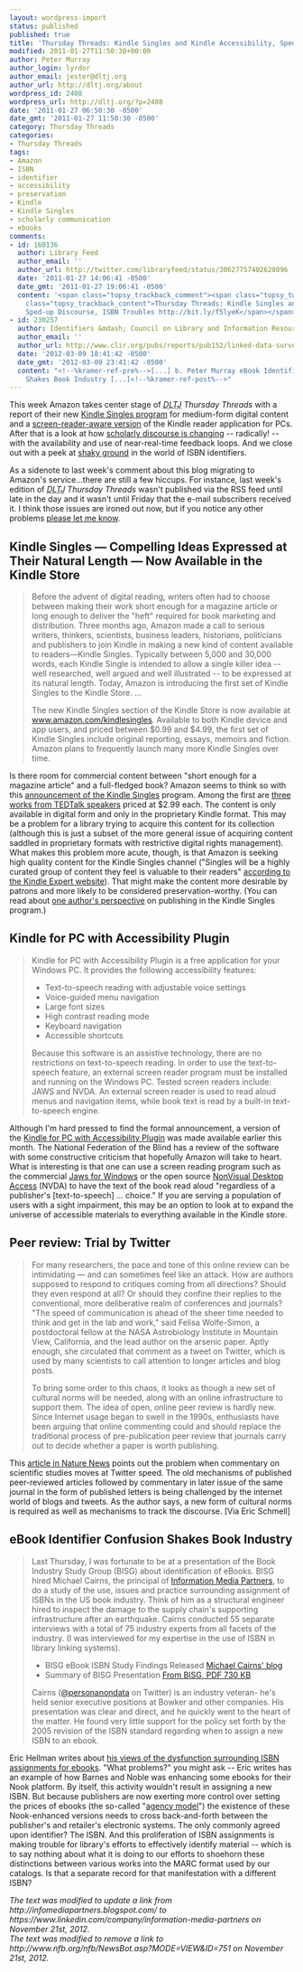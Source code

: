 ```yaml
---
layout: wordpress-import
status: published
published: true
title: 'Thursday Threads: Kindle Singles and Kindle Accessibility, Sped-up Discourse, ISBN Troubles'
modified: 2011-01-27T11:50:30+00:00
author: Peter Murray
author_login: lyrdor
author_email: jester@dltj.org
author_url: http://dltj.org/about
wordpress_id: 2408
wordpress_url: http://dltj.org/?p=2408
date: '2011-01-27 06:50:30 -0500'
date_gmt: '2011-01-27 11:50:30 -0500'
category: Thursday Threads
categories:
- Thursday Threads
tags:
- Amazon
- ISBN
- identifier
- accessibility
- preservation
- Kindle
- Kindle Singles
- scholarly communication
- ebooks
comments:
- id: 160136
  author: Library Feed
  author_email: ''
  author_url: http://twitter.com/libraryfeed/status/30627757402628096
  date: '2011-01-27 14:06:41 -0500'
  date_gmt: '2011-01-27 19:06:41 -0500'
  content: '<span class="topsy_trackback_comment"><span class="topsy_twitter_username"><span
    class="topsy_trackback_content">Thursday Threads: Kindle Singles and Kindle Accessibility,
    Sped-up Discourse, ISBN Troubles http://bit.ly/f5lyeK</span></span>'
- id: 230257
  author: Identifiers &mdash; Council on Library and Information Resources
  author_email: ''
  author_url: http://www.clir.org/pubs/reports/pub152/linked-data-survey/part06_a_topics.html
  date: '2012-03-09 18:41:42 -0500'
  date_gmt: '2012-03-09 23:41:42 -0500'
  content: "<!--%kramer-ref-pre%-->[...] b. Peter Murray eBook Identifier Confusion
    Shakes Book Industry [...]<!--%kramer-ref-post%-->"
---
```


<p> This week Amazon takes center stage of <i><acronym title="Disruptive Library Technology Jester">DLTJ</acronym> Thursday Threads</i> with a report of their new <a href="#kindle-singles">Kindle Singles program</a> for medium-form digital content and a <a href="#kindle-accessibility">screen-reader-aware version</a> of the Kindle reader application for PCs.  After that is a look at how <a href="#trial-by-twitter">scholarly discourse is changing</a> -- radically! -- with the availability and use of near-real-time feedback loops.  And we close out with a peek at <a href="#ebook-isbn">shaky ground</a> in the world of ISBN identifiers.</p>
<p>As a sidenote to last week's comment about this blog migrating to Amazon's service...there are still a few hiccups.  For instance, last week's edition of <i><acronym title="Disruptive Library Technology Jester">DLTJ</acronym> Thursday Threads</i> wasn't published via the RSS feed until late in the day and it wasn't until Friday that the e-mail subscribers received it.  I think those issues are ironed out now, but if you notice any other problems <a href="/contact">please let me know</a>.</p>
<h2 id="kindle-singles">Kindle Singles &mdash; Compelling Ideas Expressed at Their Natural Length &mdash; Now Available in the Kindle Store</h2>
<blockquote><p>Before the advent of digital reading, writers often had to choose between making their work short enough for a magazine article or long enough to deliver the "heft" required for book marketing and distribution. Three months ago, Amazon made a call to serious writers, thinkers, scientists, business leaders, historians, politicians and publishers to join Kindle in making a new kind of content available to readers&mdash;Kindle Singles. Typically between 5,000 and 30,000 words, each Kindle Single is intended to allow a single killer idea -- well researched, well argued and well illustrated -- to be expressed at its natural length. Today, Amazon is introducing the first set of Kindle Singles to the Kindle Store. ...</p>
<p>The new Kindle Singles section of the Kindle Store is now available at <a href="http://www.amazon.com/kindlesingles" title="Kindle Singles | Amazon.com">www.amazon.com/kindlesingles</a>. Available to both Kindle device and app users, and priced between $0.99 and $4.99, the first set of Kindle Singles include original reporting, essays, memoirs and fiction. Amazon plans to frequently launch many more Kindle Singles over time.</p>
</blockquote>
<p>Is there room for commercial content between "short enough for a magazine article" and a full-fledged book?  Amazon seems to think so with this <a href="http://www.businesswire.com/news/home/20110126006018/en/Kindle-Singles" title="Kindle Singles -- Compelling Ideas Expressed at Their Natural Length -- Now Available in the Kindle Store | Business Wire">announcement of the Kindle Singles</a> program.  Among the first are <a href="http://blog.ted.com/2011/01/26/introducing-tedbooks/" title="Introducing TED Books | TED Blog">three works from TEDTalk speakers</a> priced at $2.99 each.  The content is only available in digital form and only in the proprietary Kindle format.  This may be a problem for a library trying to acquire this content for its collection (although this is just a subset of the more general issue of acquiring content saddled in proprietary formats with restrictive digital rights management).  What makes this problem more acute, though, is that Amazon is seeking high quality content for the Kindle Singles channel ("Singles will be a highly curated group of content they feel is valuable to their readers" <a href="http://www.kindleexpert.com/kindle-singles-are-coming%E2%80%A6-and-here%E2%80%99s-what-you-need-to-know/" title="Kindle Singles are coming | Kindleexpert.com">according to the Kindle Expert website</a>).  That might make the content more desirable by patrons and more likely to be considered preservation-worthy.  (You can read about <a href="http://www.zdnet.com/blog/btl/review-my-amazon-kindle-single-publishing-experiment/43911" title="My Amazon Kindle Single publishing experiment | ZDNet">one author's perspective</a> on publishing in the Kindle Singles program.)</p>
<h2 id="kindle-accessibility">Kindle for PC with Accessibility Plugin</h2>
<blockquote><p>Kindle for PC with Accessibility Plugin is a free application for your Windows PC. It provides the following accessibility features:</p>
<ul>
<li>Text-to-speech reading with adjustable voice settings</li>
<li>Voice-guided menu navigation</li>
<li>Large font sizes</li>
<li>High contrast reading mode</li>
<li>Keyboard navigation</li>
<li>Accessible shortcuts</li>
</ul>
<p>Because this software is an assistive technology, there are no restrictions on text-to-speech reading. In order to use the text-to-speech feature, an external screen reader program must be installed and running on the Windows PC.  Tested screen readers include: JAWS and NVDA. An external screen reader is used to read aloud menus and navigation items, while book text is read by a built-in text-to-speech engine.</p>
</blockquote>
<p>Although I'm hard pressed to find the formal announcement, a version of the <a href="http://www.amazon.com/gp/feature.html/ref=kin_pcacc_surl&docId=1000632481" title="Kindle for PC with Accessibility Plugin">Kindle for PC with Accessibility Plugin</a> was made available earlier this month.  The National Federation of the Blind has a <span class="removed_link" title="http://www.nfb.org/nfb/NewsBot.asp?MODE=VIEW&amp;ID=751">review of the software</span> with some constructive criticism that hopefully Amazon will take to heart.  What is interesting is that one can use a screen reading program such as the commercial <a href="http://www.freedomscientific.com/products/fs/jaws-product-page.asp" title="JAWS for Windows Screen Reading Software | Freedom Scientific">Jaws for Windows</a> or the open source <a href="http://www.nvda-project.org/" title="NVDA homepage">NonVisual Desktop Access</a> (NVDA) to have the text of the book read aloud "regardless of a publisher's [text-to-speech] ... choice."  If you are serving a population of users with a sight impairment, this may be an option to look at to expand the universe of accessible materials to everything available in the Kindle store. </p>
<h2 id="trial-by-twitter">Peer review: Trial by Twitter</h2>
<blockquote><p>For many researchers, the pace and tone of this online review can be intimidating &mdash; and can sometimes feel like an attack. How are authors supposed to respond to critiques coming from all directions? Should they even respond at all? Or should they confine their replies to the conventional, more deliberative realm of conferences and journals? "The speed of communication is ahead of the sheer time needed to think and get in the lab and work," said Felisa Wolfe-Simon, a postdoctoral fellow at the NASA Astrobiology Institute in Mountain View, California, and the lead author on the arsenic paper. Aptly enough, she circulated that comment as a tweet on Twitter, which is used by many scientists to call attention to longer articles and blog posts.</p>
<p>To bring some order to this chaos, it looks as though a new set of cultural norms will be needed, along with an online infrastructure to support them. The idea of open, online peer review is hardly new. Since Internet usage began to swell in the 1990s, enthusiasts have been arguing that online commenting could and should replace the traditional process of pre-publication peer review that journals carry out to decide whether a paper is worth publishing.</p>
</blockquote>
<p>This <a href="http://www.nature.com/news/2011/110119/full/469286a.html" title="Peer review: Trial by Twitter : Nature News">article in Nature News</a> points out the problem when commentary on scientific studies moves at Twitter speed.  The old mechanisms of published peer-reviewed articles followed by commentary in later issue of the same journal in the form of published letters is being challenged by the internet world of blogs and tweets.  As the author says, a new form of cultural norms is required as well as mechanisms to track the discourse.  [Via Eric Schmell]</p>
<h2 id="ebook-isbn">eBook Identifier Confusion Shakes Book Industry</h2>
<blockquote><p>Last Thursday, I was fortunate to be at a presentation of the Book Industry Study Group (BISG) about identification of eBooks. BISG hired Michael Cairns, the principal of <a href="https://www.linkedin.com/company/information-media-partners" title="Information Media Partners">Information Media Partners</a>, to do a study of the use, issues and practice surrounding assignment of ISBNs in the US book industry. Think of him as a structural engineer hired to inspect the damage to the supply chain's supporting infrastructure after an earthquake. Cairns conducted 55 separate interviews with a total of 75 industry experts from all facets of the industry. (I was interviewed for my expertise in the use of ISBN in library linking systems).</p>
<ul>
<li>BISG eBook ISBN Study Findings Released <a href="http://personanondata.blogspot.com/2011/01/bisg-ebook-isbn-study-findings-released.html" title="BISG eBook ISBN Study Findings Released | Personanondata">Michael Cairns' blog</a></li>
<li>Summary of BISG Presentation <a href="http://www.bisg.org/docs/BISG_identification_of_e-books_research_project_summary_findings.pdf" title="Book Industry Study Group's Identification of E-Books Research Project, Summary of Report Findings">From BISG, PDF 730 KB</a></li>
</ul>
<p>Cairns (<a href="http://twitter.com/#%21/personanondata" title="personanondata on Twitter">@personanondata</a> on Twitter) is an industry veteran- he's held senior executive positions at Bowker and other companies. His presentation was clear and direct, and he quickly went to the heart of the matter. He found very little support for the policy set forth by the 2005 revision of the ISBN standard regarding when to assign a new ISBN to an ebook.</p></blockquote>
<p>Eric Hellman writes about <a href="http://go-to-hellman.blogspot.com/2011/01/ebook-identifier-confusion-shakes-book.html" title="eBook Identifier Confusion Shakes Book Industry | Go To Hellman">his views of the dysfunction surrounding ISBN assignments for ebooks</a>.  "What problems?" you might ask -- Eric writes has an example of how Barnes and Noble was enhancing some ebooks for their Nook platform.  By itself, this activity wouldn't result in assigning a new ISBN.  But because publishers are now exerting more control over setting the prices of ebooks (the so-called "<a href="http://www.libraryjournal.com/article/CA6721294.html" title="Macmillan CEO Explains &#039;Agency Model&#039; for Selling Ebooks | Library Journal">agency model</a>") the existence of these Nook-enhanced versions needs to cross back-and-forth between the publisher's and retailer's electronic systems.  The only commonly agreed upon identifier?  The ISBN.  And this proliferation of ISBN assignments is making trouble for library's efforts to effectively identify material -- which is to say nothing about what it is doing to our efforts to shoehorn these distinctions between various works into the MARC format used by our catalogs.  Is that a separate record for that manifestation with a different ISBN?
<p style="padding:0;margin:0;font-style:italic;">The text was modified to update a link from http://infomediapartners.blogspot.com/ to https://www.linkedin.com/company/information-media-partners on November 21st, 2012.</p>
<p style="padding:0;margin:0;font-style:italic;" class="removed_link">The text was modified to remove a link to http://www.nfb.org/nfb/NewsBot.asp?MODE=VIEW&ID=751 on November 21st, 2012.</p>
